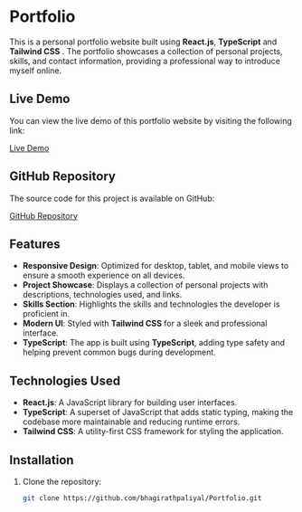 # Portfolio

This is a personal portfolio website built using **React.js**, **TypeScript** and **Tailwind CSS** . The portfolio showcases a collection of personal projects, skills, and contact information, providing a professional way to introduce myself online.

## Live Demo

You can view the live demo of this portfolio website by visiting the following link:

[Live Demo](https://bhagirathpaliyal.github.io/Portfolio/)

## GitHub Repository

The source code for this project is available on GitHub:

[GitHub Repository](https://github.com/bhagirathpaliyal/Portfolio)

## Features

- **Responsive Design**: Optimized for desktop, tablet, and mobile views to ensure a smooth experience on all devices.
- **Project Showcase**: Displays a collection of personal projects with descriptions, technologies used, and links.
- **Skills Section**: Highlights the skills and technologies the developer is proficient in.
- **Modern UI**: Styled with **Tailwind CSS** for a sleek and professional interface.
- **TypeScript**: The app is built using **TypeScript**, adding type safety and helping prevent common bugs during development.

## Technologies Used

- **React.js**: A JavaScript library for building user interfaces.
- **TypeScript**: A superset of JavaScript that adds static typing, making the codebase more maintainable and reducing runtime errors.
- **Tailwind CSS**: A utility-first CSS framework for styling the application.
  
## Installation

1. Clone the repository:
   ```bash
   git clone https://github.com/bhagirathpaliyal/Portfolio.git
